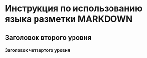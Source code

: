 # Инструкция по использованию языка разметки MARKDOWN

## Заголовок второго уровня
#### Заголовок четвертого уровня